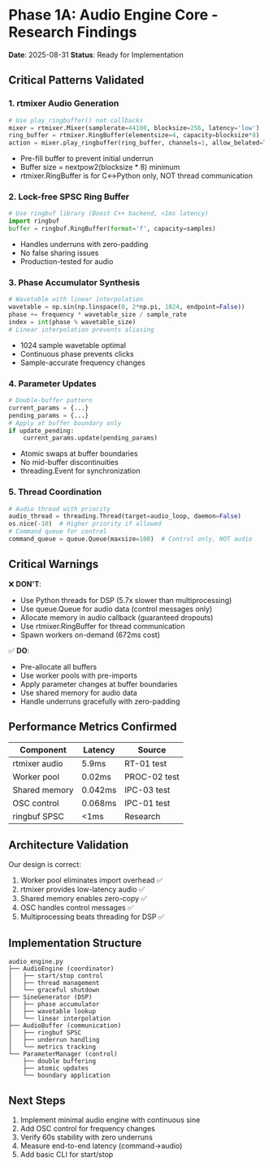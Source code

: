 # Phase 1A: Audio Engine Core - Research Findings

**Date**: 2025-08-31
**Status**: Ready for Implementation

## Critical Patterns Validated

### 1. rtmixer Audio Generation
```python
# Use play_ringbuffer() not callbacks
mixer = rtmixer.Mixer(samplerate=44100, blocksize=256, latency='low')
ring_buffer = rtmixer.RingBuffer(elementsize=4, capacity=blocksize*8)
action = mixer.play_ringbuffer(ring_buffer, channels=1, allow_belated=True)
```
- Pre-fill buffer to prevent initial underrun
- Buffer size = nextpow2(blocksize * 8) minimum
- rtmixer.RingBuffer is for C↔Python only, NOT thread communication

### 2. Lock-free SPSC Ring Buffer
```python
# Use ringbuf library (Boost C++ backend, <1ms latency)
import ringbuf
buffer = ringbuf.RingBuffer(format='f', capacity=samples)
```
- Handles underruns with zero-padding
- No false sharing issues
- Production-tested for audio

### 3. Phase Accumulator Synthesis
```python
# Wavetable with linear interpolation
wavetable = np.sin(np.linspace(0, 2*np.pi, 1024, endpoint=False))
phase += frequency * wavetable_size / sample_rate
index = int(phase % wavetable_size)
# Linear interpolation prevents aliasing
```
- 1024 sample wavetable optimal
- Continuous phase prevents clicks
- Sample-accurate frequency changes

### 4. Parameter Updates
```python
# Double-buffer pattern
current_params = {...}
pending_params = {...}
# Apply at buffer boundary only
if update_pending:
    current_params.update(pending_params)
```
- Atomic swaps at buffer boundaries
- No mid-buffer discontinuities
- threading.Event for synchronization

### 5. Thread Coordination
```python
# Audio thread with priority
audio_thread = threading.Thread(target=audio_loop, daemon=False)
os.nice(-10)  # Higher priority if allowed
# Command queue for control
command_queue = queue.Queue(maxsize=100)  # Control only, NOT audio
```

## Critical Warnings

❌ **DON'T**:
- Use Python threads for DSP (5.7x slower than multiprocessing)
- Use queue.Queue for audio data (control messages only)
- Allocate memory in audio callback (guaranteed dropouts)
- Use rtmixer.RingBuffer for thread communication
- Spawn workers on-demand (672ms cost)

✅ **DO**:
- Pre-allocate all buffers
- Use worker pools with pre-imports
- Apply parameter changes at buffer boundaries
- Use shared memory for audio data
- Handle underruns gracefully with zero-padding

## Performance Metrics Confirmed

| Component | Latency | Source |
|-----------|---------|--------|
| rtmixer audio | 5.9ms | RT-01 test |
| Worker pool | 0.02ms | PROC-02 test |
| Shared memory | 0.042ms | IPC-03 test |
| OSC control | 0.068ms | IPC-01 test |
| ringbuf SPSC | <1ms | Research |

## Architecture Validation

Our design is correct:
1. Worker pool eliminates import overhead ✅
2. rtmixer provides low-latency audio ✅
3. Shared memory enables zero-copy ✅
4. OSC handles control messages ✅
5. Multiprocessing beats threading for DSP ✅

## Implementation Structure

```
audio_engine.py
├── AudioEngine (coordinator)
│   ├── start/stop control
│   ├── thread management
│   └── graceful shutdown
├── SineGenerator (DSP)
│   ├── phase accumulator
│   ├── wavetable lookup
│   └── linear interpolation
├── AudioBuffer (communication)
│   ├── ringbuf SPSC
│   ├── underrun handling
│   └── metrics tracking
└── ParameterManager (control)
    ├── double buffering
    ├── atomic updates
    └── boundary application
```

## Next Steps

1. Implement minimal audio engine with continuous sine
2. Add OSC control for frequency changes
3. Verify 60s stability with zero underruns
4. Measure end-to-end latency (command→audio)
5. Add basic CLI for start/stop